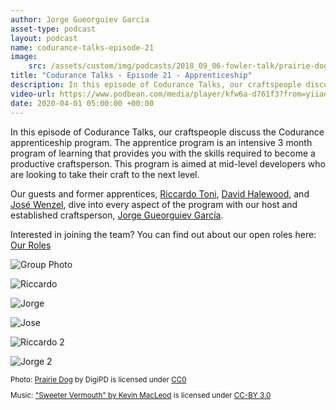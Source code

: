 ```yaml
---
author: Jorge Gueorguiev Garcia
asset-type: podcast
layout: podcast
name: codurance-talks-episode-21
image:
    src: /assets/custom/img/podcasts/2018_09_06-fowler-talk/prairie-dog-1470659_1280.jpg
title: "Codurance Talks - Episode 21 - Apprenticeship"
description: In this episode of Codurance Talks, our craftspeople discuss the Codurance apprenticeship program. The apprentice program is an intensive 3 month program of learning that provides you with the skills required to become a productive craftsperson. This program is aimed at mid-level developers who are looking to take their craft to the next level. 
video-url: https://www.podbean.com/media/player/kfw6a-d761f3?from=yiiadmin&download=1&version=1&vjs=1&skin=1&auto=0&share=1&fonts=Helvetica&download=1&rtl=0&pbad=1
date: 2020-04-01 05:00:00 +00:00
---
```


In this episode of Codurance Talks, our craftspeople discuss the Codurance apprenticeship program. The apprentice program is an intensive 3 month program of learning that provides you with the skills required to become a productive craftsperson. This program is aimed at mid-level developers who are looking to take their craft to the next level. 

Our guests and former apprentices, <a href="https://codurance.com/publications/author/riccardo-toni/" target="_blank">Riccardo Toni</a>, <a href="https://github.com/haletothewood" target="_blank">David Halewood</a>, and <a href="https://codurance.com/publications/author/jos%C3%A9-pablo-wenzel/" target="_blank">José Wenzel</a>, dive into every aspect of the program with our host and established craftsperson, <a href="https://codurance.com/publications/author/jorge-gueorguiev-garcia/" target="_blank">Jorge Gueorguiev García</a>.

Interested in joining the team?
You can find out about our open roles here: <a href="https://codurance.com/careers/#our_roles" target="_blank">Our Roles</a>

![Group Photo]({{site.baseurl}}/assets/custom/img/podcasts/podcast-21-apprenticeship/apprenticeship-all.jpg)

![Riccardo]({{site.baseurl}}/assets/custom/img/podcasts/podcast-21-apprenticeship/apprenticeship-Riccardo.jpg)

![Jorge]({{site.baseurl}}/assets/custom/img/podcasts/podcast-21-apprenticeship/apprenticeship-jorge.jpg)

![Jose]({{site.baseurl}}/assets/custom/img/podcasts/podcast-21-apprenticeship/apprenticeship-Jose.jpg)

![Riccardo 2]({{site.baseurl}}/assets/custom/img/podcasts/podcast-21-apprenticeship/apprenticeship-Riccardo2.jpg)

![Jorge 2]({{site.baseurl}}/assets/custom/img/podcasts/podcast-21-apprenticeship/apprenticeship-jorge2.jpg)

<sub>
Photo: <a href="https://pixabay.com/en/prairie-dog-singing-musical-rodent-1470659/" target="_blank">Prairie Dog</a> by DigiPD is licensed under <a href="https://creativecommons.org/publicdomain/zero/1.0/deed.en" target="_blank">CC0</a>


Music: <a href="https://incompetech.com/music/royalty-free/music.html" target="_blank">"Sweeter Vermouth" by Kevin MacLeod</a> is licensed under <a href="http://creativecommons.org/licenses/by/3.0/" target="_blank">CC-BY 3.0</a>
</sub>
